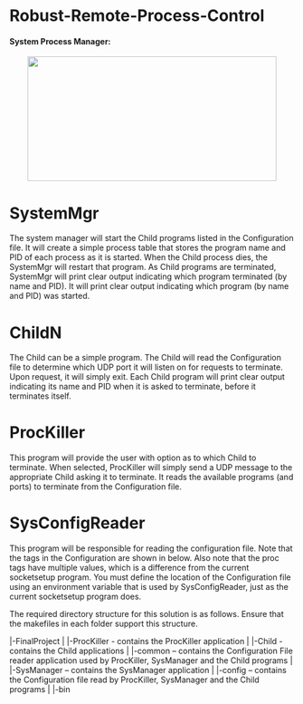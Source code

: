 # Robust-Remote-Process-Control

####  System Process Manager:

<p align="center">
  <img width="440" height="220" src=https://user-images.githubusercontent.com/74190584/237755991-296b0c80-ea90-4681-b40a-f103b40105f7.png>
</p>

# SystemMgr
The system manager will start the Child programs listed in the Configuration file. It will create a simple process table that stores the program name and PID of each process as it is started. When the Child process dies, the SystemMgr will restart that program. As Child programs are terminated, SystemMgr will print clear output indicating which program terminated (by name and PID). It will print clear output indicating which program (by name and PID) was started.

# ChildN
The Child can be a simple program. The Child will read the Configuration file to determine which UDP port it will listen on for requests to terminate. Upon request, it will simply exit. Each Child program will print clear output indicating its name and PID when it is asked to terminate, before it terminates itself.

# ProcKiller
This program will provide the user with option as to which Child to terminate. When selected, ProcKiller will simply send a UDP message to the appropriate Child asking it to terminate. It reads the available programs (and ports) to terminate from the Configuration file.

# SysConfigReader
This program will be responsible for reading the configuration file. Note that the tags in the Configuration are shown in below. Also note that the proc tags have multiple values, which is a difference from the current socketsetup program. You must define the location of the Configuration file using an environment variable that is used by SysConfigReader, just as the current socketsetup program does.

The required directory structure for this solution is as follows. Ensure that the makefiles in each folder support this structure.

|-FinalProject 
 | |-ProcKiller - contains the ProcKiller application 
 | |-Child - contains the Child applications 
 | |-common – contains the Configuration File reader application used by ProcKiller, SysManager and the Child programs
 | |-SysManager – contains the SysManager application 
 | |-config – contains the Configuration file read by ProcKiller, SysManager and the Child programs 
 | |-bin
